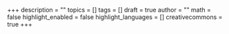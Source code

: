 +++
description = ""
topics = []
tags = []
draft = true
author = ""
math = false
highlight_enabled = false
highlight_languages = []
creativecommons = true
+++

